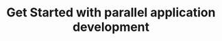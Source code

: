 ---
# ================================================================================
#       Edit
# ================================================================================

title: "Get Started with parallel application development"
# Should start with a verb, have no adjectives (amazing, cool, etc.), and be as concise as possible.

description: >
    Learning path for building and running parallel applications on Arm and tips to debug and optimize them.
# One sentance, is a quick summary of this learning path, viewable when searching through all learning paths. 

minutes_to_complete: 20   
# Always measured in minutes. Should be an integer, to complete the learning path (not just read it).

who_is_this_for: >
    Learning path for HPC software developers writing MPI applications.
# One sentence that should indicate exactly who the target audience is (developers in X industries using Y tools/software for Z use-case).

learning_objectives: 
    - Debug and fix a parallel application
    - Profile and optimize your code
    - Use optimized routines for common math operations
# 2-5 bullet points, one sentance each. Should start with a verb (Deploy, Measure) and indicate the value of the objective if possible.

prerequisites:
    - General knowledge about distibuted parallelism (MPI)
    - A C and Fortran compiler. Tested ![c_compiler](https://raw.githubusercontent.com/armflorentlebeau/arm_hpc_tools_trial/master/.github/badges/gcc.svg) ![f_compiler](https://raw.githubusercontent.com/armflorentlebeau/arm_hpc_tools_trial/master/.github/badges/gfortran.svg)
    - MPI framework. Tested ![openmpi](https://raw.githubusercontent.com/armflorentlebeau/arm_hpc_tools_trial/master/.github/badges/openmpi.svg)
    - BLAS library. Tested ![blas](https://raw.githubusercontent.com/armflorentlebeau/arm_hpc_tools_trial/master/.github/badges/blas.svg)
    - Python with NumPy, SciPy and MPI4Py. Tested ![python](https://raw.githubusercontent.com/armflorentlebeau/arm_hpc_tools_trial/master/.github/badges/python.svg) ![numpy](https://raw.githubusercontent.com/armflorentlebeau/arm_hpc_tools_trial/master/.github/badges/numpy.svg) ![scipy](https://raw.githubusercontent.com/armflorentlebeau/arm_hpc_tools_trial/master/.github/badges/scipy.svg) ![mpi4py](https://raw.githubusercontent.com/armflorentlebeau/arm_hpc_tools_trial/master/.github/badges/mpi4py.svg)
# List any prereqs needed before this learning path can be completed. Can include:
    # Online service accounts                                   (An Amazon Web Services account)
    # Prior knowledge                                           (Some familiarity with embedded programing)
    # Previous learning paths                                   (The Learning Path: Getting Started with Arm Virtual Hardware)
    # Particular tools/environments already being initialized   (An EC2 instance with AVH installed)





##### Tags
# Don't enter whitespace. An underscore will be visually replaced with whitespace.

skilllevels: Experienced
# Options:
    # Getting-Started   (for a basic overview of certain tools/softwares/topics)
    # Introductory      (the next stage up from getting started)
    # Experienced       (for topics that require a fair amount of background knowledge in tools/softwares/topics to complete)

armips:
    # Groups of IP      (Cortex-M, Cortex-A, Cortex-R, Neoverse, GPU, System IP, etc.)
    # or Specific IP    (Cortex-M7, Neoverse-N1, AHB_Cache, etc.)
    - Neoverse
   

tools:
    # Environments      (AWS_EC2)
    # Toolchains        (GCC, Arm_Compiler_for_Embedded)
    # IDEs              (Arm Development Studio, VS_Code)
    # Online tools      (GitHub, Jenkins)
    # General tools     (cbuild)
    - GCC
    - Armclang
    - Arm Forge
    - gdb

softwares:
    # Languages         (Python, Go, MongoDB, Assembly, Java)
    - C
    - Fortran
    - Python

operatingsystems:
    # OSes              (Linux, Windows, macOS, FreeRTOS, Bare-metal)
    - Linux

subjects:
    # Unique list per main topic. Select from existing list.
    - HPC

developerprograms:
    - 

# ================================================================================
#       FIXED, DO NOT MODIFY
# ================================================================================
weight: 1                       # _index.md always has weight of 1 to order correctly
layout: "learningpathall"       # All files under learning paths have this same wrapper
learning_path_main_page: "yes"  # Indicates this should be surfaced when looking for related content. Only set for _index.md of learning path content.
---